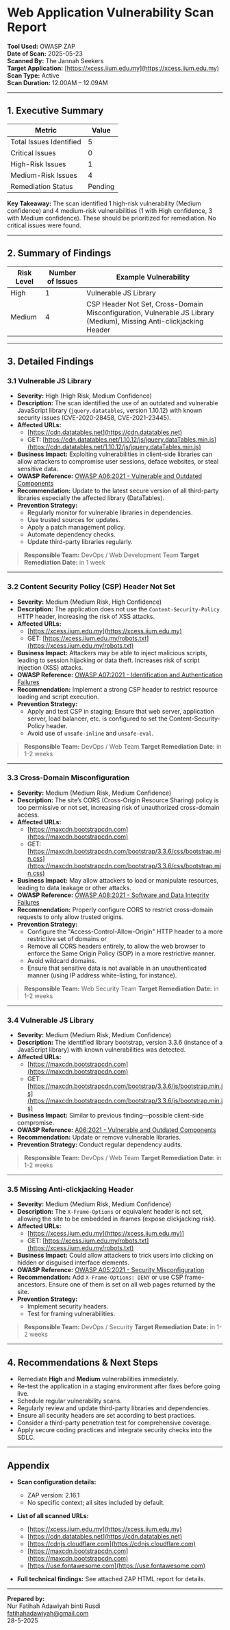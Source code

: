# Web Application Vulnerability Scan Report

**Tool Used:** OWASP ZAP  
**Date of Scan:** 2025-05-23  
**Scanned By:** The Jannah Seekers  
**Target Application:** [https://xcess.iium.edu.my](https://xcess.iium.edu.my)  
**Scan Type:** Active  
**Scan Duration:** 12.00AM – 12.09AM  

---

## 1. Executive Summary

| Metric                        | Value   |
| ----------------------------- | ------- |
| Total Issues Identified       | 5       |
| Critical Issues               | 0       |
| High-Risk Issues              | 1       |
| Medium-Risk Issues            | 4       |
| Remediation Status            | Pending |

**Key Takeaway:**
The scan identified 1 high-risk vulnerability (Medium confidence) and 4 medium-risk vulnerabilities (1 with High confidence, 3 with Medium confidence). These should be prioritized for remediation. No critical issues were found.

---

## 2. Summary of Findings

| Risk Level | Number of Issues | Example Vulnerability                                                                                               |
| ---------- | ---------------- | ------------------------------------------------------------------------------------------------------------------- |
| High       | 1                | Vulnerable JS Library                                                                                               |
| Medium     | 4                | CSP Header Not Set, Cross-Domain Misconfiguration, Vulnerable JS Library (Medium), Missing Anti-clickjacking Header |

---

## 3. Detailed Findings

### 3.1 Vulnerable JS Library

* **Severity:** High (High Risk, Medium Confidence)
* **Description:**
  The scan identified the use of an outdated and vulnerable JavaScript library (`jquery.datatables`, version 1.10.12) with known security issues (CVE-2020-28458, CVE-2021-23445).
* **Affected URLs:**
  * [https://cdn.datatables.net](https://cdn.datatables.net)
  * GET: [https://cdn.datatables.net/1.10.12/js/jquery.dataTables.min.js](https://cdn.datatables.net/1.10.12/js/jquery.dataTables.min.js)
* **Business Impact:**
  Exploiting vulnerabilities in client-side libraries can allow attackers to compromise user sessions, deface websites, or steal sensitive data.
* **OWASP Reference:**
  [OWASP A06:2021 - Vulnerable and Outdated Components](https://owasp.org/Top10/A06_2021-Vulnerable_and_Outdated_Components/)
* **Recommendation:**
  Update to the latest secure version of all third-party libraries especially the affected library (DataTables).
* **Prevention Strategy:**
  * Regularly monitor for vulnerable libraries in dependencies.
  * Use trusted sources for updates.
  * Apply a patch management policy.
  * Automate dependency checks.
  * Update third-party libraries regularly. 

> **Responsible Team:** DevOps / Web Development Team
> **Target Remediation Date:** in 1 week

---

### 3.2 Content Security Policy (CSP) Header Not Set

* **Severity:** Medium (Medium Risk, High Confidence)
* **Description:**
  The application does not use the `Content-Security-Policy` HTTP header, increasing the risk of XSS attacks.
* **Affected URLs:**
  * [https://xcess.iium.edu.my](https://xcess.iium.edu.my)
  * GET: [https://xcess.iium.edu.my/robots.txt](https://xcess.iium.edu.my/robots.txt)
* **Business Impact:**
  Attackers may be able to inject malicious scripts, leading to session hijacking or data theft. Increases risk of script injection (XSS) attacks.
* **OWASP Reference:**
  [OWASP A07:2021 - Identification and Authentication Failures](https://owasp.org/Top10/A07_2021-Identification_and_Authentication_Failures/)
* **Recommendation:**
  Implement a strong CSP header to restrict resource loading and script execution.
* **Prevention Strategy:**
  * Apply and test CSP in staging; Ensure that web server, application server, load balancer, etc. is configured to set the Content-Security-Policy header.
  * Avoid use of `unsafe-inline` and `unsafe-eval`.

> **Responsible Team:** DevOps / Web Team
> **Target Remediation Date:** in 1-2 weeks

---

### 3.3 Cross-Domain Misconfiguration

* **Severity:** Medium (Medium Risk, Medium Confidence)
* **Description:**
  The site’s CORS (Cross-Origin Resource Sharing) policy is too permissive or not set, increasing risk of unauthorized cross-domain access.
* **Affected URLs:**
  * [https://maxcdn.bootstrapcdn.com](https://maxcdn.bootstrapcdn.com)
  * GET: [https://maxcdn.bootstrapcdn.com/bootstrap/3.3.6/css/bootstrap.min.css](https://maxcdn.bootstrapcdn.com/bootstrap/3.3.6/css/bootstrap.min.css)
* **Business Impact:**
  May allow attackers to load or manipulate resources, leading to data leakage or other attacks.
* **OWASP Reference:**
  [OWASP A08:2021 - Software and Data Integrity Failures](https://owasp.org/Top10/A08_2021-Software_and_Data_Integrity_Failures/)
* **Recommendation:**
  Properly configure CORS to restrict cross-domain requests to only allow trusted origins.
* **Prevention Strategy:**
  * Configure the "Access-Control-Allow-Origin" HTTP header to a more restrictive set of domains or
  * Remove all CORS headers entirely, to allow the web browser to enforce the Same Origin Policy (SOP) in a more restrictive manner.
  * Avoid wildcard domains.
  * Ensure that sensitive data is not available in an unauthenticated manner (using IP address white-listing, for instance).

> **Responsible Team:** Web Security Team
> **Target Remediation Date:** in 1-2 weeks

---

### 3.4 Vulnerable JS Library 

* **Severity:** Medium (Medium Risk, Medium Confidence)
* **Description:**
  The identified library bootstrap, version 3.3.6 (instance of a JavaScript library) with known vulnerabilities was detected.
* **Affected URLs:**
  * [https://maxcdn.bootstrapcdn.com](https://maxcdn.bootstrapcdn.com)
  * GET: [https://maxcdn.bootstrapcdn.com/bootstrap/3.3.6/js/bootstrap.min.js](https://maxcdn.bootstrapcdn.com/bootstrap/3.3.6/js/bootstrap.min.js)
* **Business Impact:**
  Similar to previous finding—possible client-side compromise.
* **OWASP Reference:**
  [A06:2021 - Vulnerable and Outdated Components](https://owasp.org/Top10/A06_2021-Vulnerable_and_Outdated_Components/)
* **Recommendation:**
  Update or remove vulnerable libraries.
* **Prevention Strategy:**
  Conduct regular dependency audits.

> **Responsible Team:** DevOps / Web Team
> **Target Remediation Date:** in 1-2 weeks

---

### 3.5 Missing Anti-clickjacking Header

* **Severity:** Medium (Medium Risk, Medium Confidence)
* **Description:**
  The `X-Frame-Options` or equivalent header is not set, allowing the site to be embedded in iframes (expose clickjacking risk).
* **Affected URLs:**
  * [https://xcess.iium.edu.my](https://xcess.iium.edu.my)]
  * GET: [https://xcess.iium.edu.my/robots.txt](https://xcess.iium.edu.my/robots.txt)
* **Business Impact:**
  Could allow attackers to trick users into clicking on hidden or disguised interface elements.
* **OWASP Reference:**
  [OWASP A05:2021 - Security Misconfiguration](https://owasp.org/Top10/A05_2021-Security_Misconfiguration/)
* **Recommendation:**
  Add `X-Frame-Options: DENY` or use CSP frame-ancestors. Ensure one of them is set on all web pages returned by the site.
* **Prevention Strategy:**
  * Implement security headers.
  * Test for framing vulnerabilities.

> **Responsible Team:** DevOps / Security
> **Target Remediation Date:** in 1-2 weeks

---

## 4. Recommendations & Next Steps

* Remediate **High** and **Medium** vulnerabilities immediately.
* Re-test the application in a staging environment after fixes before going live.
* Schedule regular vulnerability scans.
* Regularly review and update third-party libraries and dependencies.
* Ensure all security headers are set according to best practices.
* Consider a third-party penetration test for comprehensive coverage.
* Apply secure coding practices and integrate security checks into the SDLC.

---

## Appendix

* **Scan configuration details:**
  * ZAP version: 2.16.1
  * No specific context; all sites included by default.
  
* **List of all scanned URLs:**
  * [https://xcess.iium.edu.my](https://xcess.iium.edu.my)
  * [https://cdn.datatables.net](https://cdn.datatables.net)
  * [https://cdnjs.cloudflare.com](https://cdnjs.cloudflare.com)
  * [https://maxcdn.bootstrapcdn.com](https://maxcdn.bootstrapcdn.com)
  * [https://use.fontawesome.com](https://use.fontawesome.com)
    
* **Full technical findings:**
  See attached ZAP HTML report for details.
  
---

**Prepared by:**  
Nur Fatihah Adawiyah binti Rusdi  
fatihahadawiyah@gmail.com   
28-5-2025
